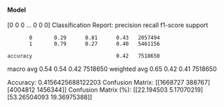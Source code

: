 #### Model
[0 0 0 ... 0 0 0]
Classification Report:
              precision    recall  f1-score   support

           0       0.29      0.81      0.43   2057494
           1       0.79      0.27      0.40   5461156

    accuracy                           0.42   7518650
   macro avg       0.54      0.54      0.42   7518650
weighted avg       0.65      0.42      0.41   7518650

Accuracy: 0.4156425688122203
Confusion Matrix:
[[1668727  388767]
 [4004812 1456344]]
Confusion Matrix (%):
[[22.194503    5.17070219]
 [53.26504093 19.36975388]]
